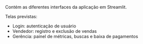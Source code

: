 Contém as diferentes interfaces da aplicação em Streamlit.

Telas previstas:
- Login: autenticação de usuário
- Vendedor: registro e exclusão de vendas
- Gerência: painel de métricas, buscas e baixa de pagamentos
